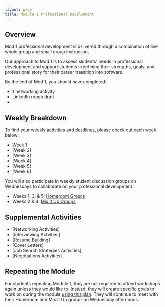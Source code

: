 ```yaml
---
layout: page
title: Module 1 Professional Development
---
```


## Overview
Mod 1 professional development is delivered through a combination of live whole group and small group instruction, 

Our approach to Mod 1 is to assess students' needs in professional development and support students in defining their strengths, goals, and professional story for their career transition into software.

By the end of Mod 1, you should have completed:

* 1 networking activity
* LinkedIn rough draft
* 

## Weekly Breakdown
To find your weekly activities and deadlines, please check out each week below:

* [Week 1](/module_one/mod1_week1)
* [Week 2]
* [Week 3]
* [Week 4]
* [Week 5]
* [Week 6]

You will also participate in weekly student discussion groups on Wednesdays to collaborate on your professional development. 

* Weeks 1, 3, & 5: [Homeroom Groups](/student_discussion_groups/index)
* Weeks 2 & 4: [Mix It Up Groups](/mixed_groups)

## Supplemental Activities

* [Networking Activities]
* [Interviewing Actvities]
* [Resume Building]
* [Cover Letters]
* [Job Search Strategies Activities]
* [Negotiations Activities]

## Repeating the Module
For students repeating Module 1, they are not required to attend workshops again unless they would like to. Instead, they will create specific goals to work on during the module [using this plan](/module_one/m1_PD_repeat_plan). They will continue to meet with their Homeroom and Mix It Up groups on Wednesday afternoons. 
